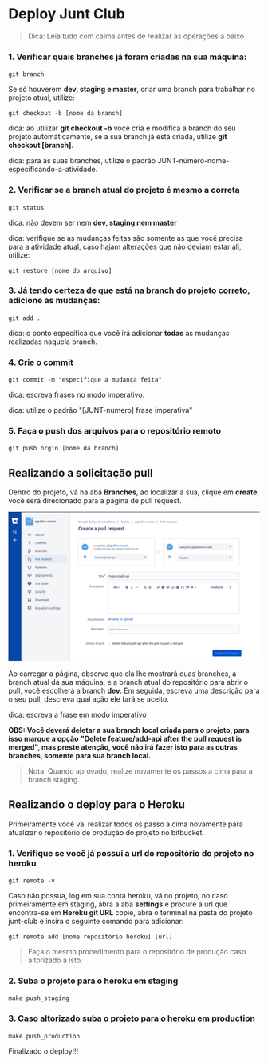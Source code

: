 # Deploy Junt Club

> Dica: Leia tudo com calma antes de realizar as operações a baixo

### 1. Verificar quais branches já foram criadas na sua máquina:
~~~ shell
git branch
~~~

Se só houverem **dev, staging e master**, criar uma branch para trabalhar no projeto atual, utilize:
~~~ shell
git checkout -b [nome da branch]
~~~

dica: ao utilizar **git checkout -b** você cria e modifica a branch do seu projeto automáticamente,
se a sua branch já está criada, utilize **git checkout [branch]**.

dica: para as suas branches, utilize o padrão JUNT-número-nome-especificando-a-atividade.


### 2. Verificar se a branch atual do projeto é mesmo a correta
~~~ shell
git status
~~~ 

dica: não devem ser nem **dev, staging nem master**

dica: verifique se as mudanças feitas são somente as que você precisa para a atividade atual,
caso hajam alterações que não deviam estar ali, utilize:

~~~ shell
git restore [nome do arquivo]
~~~


### 3. Já tendo certeza de que está na branch do projeto correto, adicione as mudanças:
~~~ shell
git add .
~~~ 

dica: o ponto especifica que você irá adicionar **todas** as mudanças realizadas naquela branch.


### 4. Crie o commit

~~~ shell
git commit -m "especifique a mudança feita"
~~~

dica: escreva frases no modo imperativo.

dica: utilize o padrão "[JUNT-numero] frase imperativa"


### 5. Faça o push dos arquivos para o repositório remoto
~~~ shell
git push orgin [nome da branch]
~~~


## Realizando a solicitação pull

Dentro do projeto, vá na aba **Branches**, ao localizar a sua, clique em **create**, você será 
direcionado para a página de pull request. 

<p align="center">
  <img src="img/pullrequest.png" alt="Aba pull request bitbucket">
</p>

Ao carregar a página, observe que ela lhe mostrará duas branches, a branch atual da sua máquina, 
e a branch atual do repositório para abrir o pull, você escolherá a branch **dev**. Em seguida,
escreva uma descrição para o seu pull, descreva qual ação ele fará se aceito.

dica: escreva a frase em modo imperativo

**OBS: Você deverá deletar a sua branch local criada para o projeto, para isso marque a opção**
**"Delete feature/add-api after the pull request is merged", mas preste atenção, você não irá**
**fazer isto para as outras branches, somente para sua branch local.**

>Nota: Quando aprovado, realize novamente os passos a cima para a branch staging.


## Realizando o deploy para o Heroku

Primeiramente você vai realizar todos os passo a cima novamente para atualizar o repositório
de produção do projeto no bitbucket.

### 1. Verifique se você já possui a url do repositório do projeto no heroku
~~~ shell
git remote -v 
~~~

Caso não possua, log em sua conta heroku, vá no projeto, no caso primeiramente em staging,
abra a aba **settings** e procure a url que encontra-se em **Heroku git URL** copie, abra 
o terminal na pasta do projeto junt-club e insira o seguinte comando para adicionar:
~~~ shell
git remote add [nome repositório heroku] [url]
~~~

> Faça o mesmo procedimento para o repositório de produção caso altorizado a isto.

### 2. Suba o projeto para o heroku em staging
~~~ shell
make push_staging
~~~

### 3. Caso altorizado suba o projeto para o heroku em production
~~~ shell
make push_production
~~~

Finalizado o deploy!!!